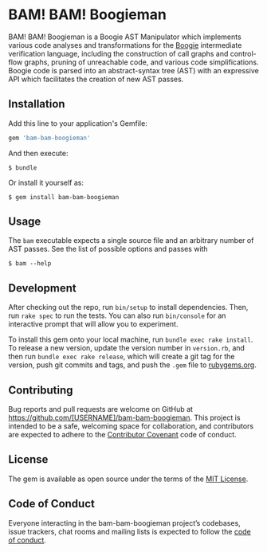 # BAM! BAM! Boogieman

BAM! BAM! Boogieman is a Boogie AST Manipulator which implements various code
analyses and transformations for the [Boogie][boogie] intermediate verification
language, including the construction of call graphs and control-flow graphs,
pruning of unreachable code, and various code simplifications. Boogie code is
parsed into an abstract-syntax tree (AST) with an expressive API which
facilitates the creation of new AST passes.

## Installation

Add this line to your application's Gemfile:

```ruby
gem 'bam-bam-boogieman'
```

And then execute:

    $ bundle

Or install it yourself as:

    $ gem install bam-bam-boogieman

## Usage

The `bam` executable expects a single source file and an arbitrary number of
AST passes. See the list of possible options and passes with

    $ bam --help

## Development

After checking out the repo, run `bin/setup` to install dependencies. Then, run `rake spec` to run the tests. You can also run `bin/console` for an interactive prompt that will allow you to experiment.

To install this gem onto your local machine, run `bundle exec rake install`. To release a new version, update the version number in `version.rb`, and then run `bundle exec rake release`, which will create a git tag for the version, push git commits and tags, and push the `.gem` file to [rubygems.org](https://rubygems.org).

## Contributing

Bug reports and pull requests are welcome on GitHub at https://github.com/[USERNAME]/bam-bam-boogieman. This project is intended to be a safe, welcoming space for collaboration, and contributors are expected to adhere to the [Contributor Covenant](http://contributor-covenant.org) code of conduct.

## License

The gem is available as open source under the terms of the [MIT License](https://opensource.org/licenses/MIT).

## Code of Conduct

Everyone interacting in the bam-bam-boogieman project’s codebases, issue trackers, chat rooms and mailing lists is expected to follow the [code of conduct](https://github.com/michael-emmi/bam-bam-boogieman/blob/master/CODE_OF_CONDUCT.md).

[boogie]: https://github.com/boogie-org/boogie
